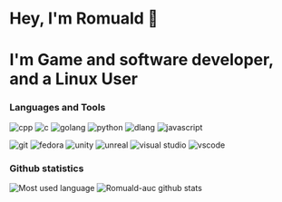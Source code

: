 Hey, I'm Romuald 👋
======
# I'm Game and software developer, and a Linux User

### Languages and Tools
![cpp](https://img.icons8.com/color/30/000000/c-plus-plus-logo.png)
![c](https://img.icons8.com/color/30/000000/c-programming.png)
![golang](https://img.icons8.com/color/30/000000/golang.png)
![python](https://img.icons8.com/color/30/000000/python--v1.png)
![dlang](https://img.icons8.com/color/30/000000/devpost.png)
![javascript](https://img.icons8.com/color/30/000000/javascript--v1.png)

![git](https://img.icons8.com/color/30/000000/git.png)
![fedora](https://img.icons8.com/windows/30/4a90e2/fedora.png)
![unity](https://img.icons8.com/ios-filled/30/000000/unity.png)
![unreal](https://img.icons8.com/color/30/000000/unreal-engine.png)
![visual studio](https://img.icons8.com/color/30/000000/visual-studio.png)
![vscode](https://img.icons8.com/fluency/30/000000/visual-studio-code-2019.png)

### Github statistics
![Most used language](https://github-readme-stats.vercel.app/api/top-langs/?username=RomualdAuc&theme=dark)
![Romuald-auc github stats](https://github-readme-stats.vercel.app/api?username=RomualdAuc&theme=dark)
